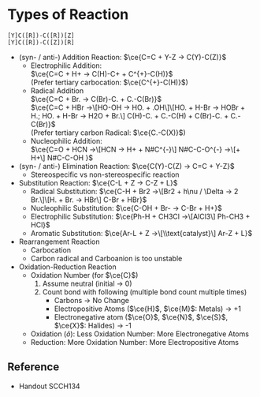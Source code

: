 # Types of Reaction

````smiles
[Y]C([R])-C([R])[Z]
[Y]C([R])-C([Z])[R]
````

* (syn- / anti-) Addition Reaction: $\ce{C=C + Y-Z -> C(Y)-C(Z)}$
  * Electrophilic Addition:  
    $\ce{C=C + H+ -> C(H)-C+ + C^{+}-C(H)}$  
    (Prefer tertiary carbocation: $\ce{C^{+}-C(H)}$)
  * Radical Addition  
    $\ce{C=C + Br. -> C(Br)-C. + C.-C(Br)}$  
    $\ce{C=C + HBr ->\[HO-OH -> HO. + .OH\]\[HO. + H-Br -> HOBr + H.; HO. + H-Br -> H2O + Br.\] C(H)-C. + C.-C(H) + C(Br)-C. + C.-C(Br)}$  
    (Prefer tertiary carbon Radical: $\ce{C.-C(X)}$)
  * Nucleophilic Addition:  
    $\ce{C=O + HCN ->\[HCN -> H+ + N#C^{-}\] N#C-C-O^{-} ->\[+ H+\] N#C-C-OH }$
* (syn- / anti-) Elimination Reaction: $\ce{C(Y)-C(Z) -> C=C + Y-Z}$
  * Stereospecific vs non-stereospecific reaction
* Substitution Reaction: $\ce{C-L + Z -> C-Z + L}$
  * Radical Substitution: $\ce{C-H + Br2 ->\[Br2 + h\nu / \Delta -> 2 Br.\]\[H. + Br. -> HBr\] C-Br + HBr}$
  * Nucleophilic Substitution: $\ce{C-OH + Br- -> C-Br + H+}$
  * Electrophilic Substitution: $\ce{Ph-H + CH3Cl ->\[AlCl3\] Ph-CH3 + HCl}$
  * Aromatic Substitution: $\ce{Ar-L + Z ->\[\\text{catalyst}\] Ar-Z + L}$
* Rearrangement Reaction
  * Carbocation
  * Carbon radical and Carboanion is too unstable
* Oxidation-Reduction Reaction
  * Oxidation Number (for $\ce{C}$)
    1. Assume neutral (initial → 0)
    1. Count bond with following (multiple bond count multiple times)
       * Carbons → No Change
       * Electropositive Atoms ($\ce{H}$, $\ce{M}$: Metals) → +1
       * Electronegative atom ($\ce{O}$, $\ce{N}$, $\ce{S}$, $\ce{X}$: Halides) → -1
  * Oxidation ($\hat{o}$): Less Oxidation Number: More Electronegative Atoms
  * Reduction: More Oxidation Number: More Electropositive Atoms

## Reference

* Handout SCCH134
